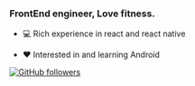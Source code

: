 ### FrontEnd engineer, Love fitness. 

- 💻 Rich experience in react and react native

- ❤️ Interested in and learning Android

[![GitHub followers](https://github-readme-stats.vercel.app/api?username=GuoguoDad&show_icons=true&bg_color=60,EEB53F,B0245C&title_color=fff&text_color=fff&icon_color=fff&hide_border=true)](https://github.com/anuraghazra/github-readme-stats)

